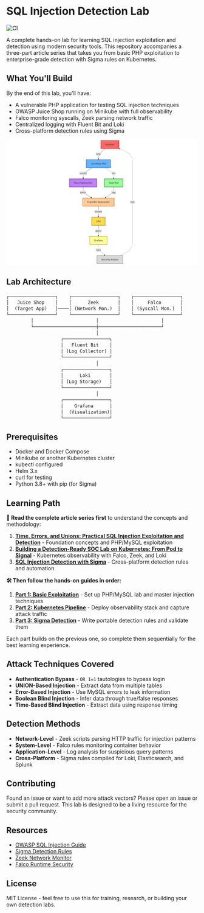 # SQL Injection Detection Lab

![CI](https://github.com/colossus06/sigma-soc-detection-lab/actions/workflows/ci.yaml/badge.svg)

A complete hands-on lab for learning SQL injection exploitation and detection using modern security tools. This repository accompanies a three-part article series that takes you from basic PHP exploitation to enterprise-grade detection with Sigma rules on Kubernetes.

## What You'll Build

By the end of this lab, you'll have:

- A vulnerable PHP application for testing SQL injection techniques
- OWASP Juice Shop running on Minikube with full observability
- Falco monitoring syscalls, Zeek parsing network traffic
- Centralized logging with Fluent Bit and Loki
- Cross-platform detection rules using Sigma

![](./mermaid-diagram-2025-07-20-124045.png)

## Lab Architecture

```
┌─────────────────┐    ┌─────────────────┐    ┌─────────────────┐
│   Juice Shop    │    │      Zeek       │    │     Falco       │
│  (Target App)   │────│ (Network Mon.)  │    │ (Syscall Mon.)  │
└─────────────────┘    └─────────────────┘    └─────────────────┘
         │                       │                       │
         └───────────────────────┼───────────────────────┘
                                 │
                    ┌─────────────────┐
                    │   Fluent Bit    │
                    │ (Log Collector) │
                    └─────────────────┘
                                 │
                    ┌─────────────────┐
                    │      Loki       │
                    │ (Log Storage)   │
                    └─────────────────┘
                                 │
                    ┌─────────────────┐
                    │    Grafana      │
                    │  (Visualization)│
                    └─────────────────┘
```

## Prerequisites

- Docker and Docker Compose
- Minikube or another Kubernetes cluster
- kubectl configured
- Helm 3.x
- curl for testing
- Python 3.8+ with pip (for Sigma)

## Learning Path

**📖 Read the complete article series first** to understand the concepts and methodology:

1. **[Time, Errors, and Unions: Practical SQL Injection Exploitation and Detection](MEDIUM_LINK_1)** - Foundation concepts and PHP/MySQL exploitation
2. **[Building a Detection-Ready SOC Lab on Kubernetes: From Pod to Signal](MEDIUM_LINK_2)** - Kubernetes observability with Falco, Zeek, and Loki  
3. **[SQL Injection Detection with Sigma](MEDIUM_LINK_3)** - Cross-platform detection rules and automation

**🛠️ Then follow the hands-on guides in order:**

1. **[Part 1: Basic Exploitation](docs/01-basic-sqli.md)** - Set up PHP/MySQL lab and master injection techniques
2. **[Part 2: Kubernetes Pipeline](docs/02-k8s-pipeline.md)** - Deploy observability stack and capture attack traffic  
3. **[Part 3: Sigma Detection](docs/03-sigma-detection.md)** - Write portable detection rules and validate them

Each part builds on the previous one, so complete them sequentially for the best learning experience.

## Attack Techniques Covered

- **Authentication Bypass** - `OR 1=1` tautologies to bypass login
- **UNION-Based Injection** - Extract data from multiple tables
- **Error-Based Injection** - Use MySQL errors to leak information
- **Boolean Blind Injection** - Infer data through true/false responses
- **Time-Based Blind Injection** - Extract data using response timing

## Detection Methods

- **Network-Level** - Zeek scripts parsing HTTP traffic for injection patterns
- **System-Level** - Falco rules monitoring container behavior
- **Application-Level** - Log analysis for suspicious query patterns
- **Cross-Platform** - Sigma rules compiled for Loki, Elasticsearch, and Splunk

## Contributing

Found an issue or want to add more attack vectors? Please open an issue or submit a pull request. This lab is designed to be a living resource for the security community.

## Resources

- [OWASP SQL Injection Guide](https://owasp.org/www-community/attacks/SQL_Injection)
- [Sigma Detection Rules](https://github.com/SigmaHQ/sigma)
- [Zeek Network Monitor](https://zeek.org/)
- [Falco Runtime Security](https://falco.org/)

## License

MIT License - feel free to use this for training, research, or building your own detection labs.